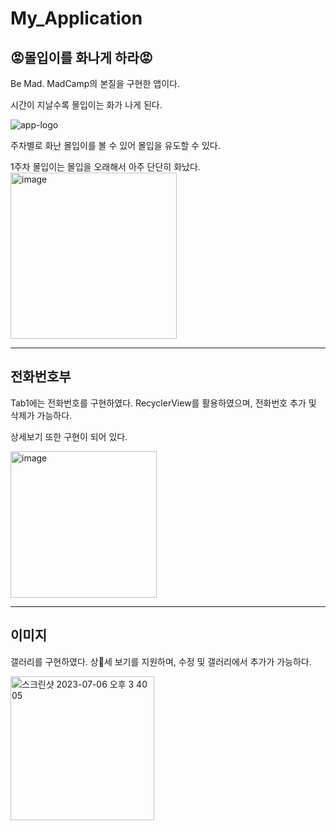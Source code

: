 # My_Application


## 😡몰입이를 화나게 하라😡

Be Mad. MadCamp의 본질을 구현한 앱이다.


시간이 지날수록 몰입이는 화가 나게 된다.

![app-logo](https://github.com/txxnrd/My_Application/assets/106647507/70132734-53ed-4d17-a45a-85dc4a12645e)


주차별로 화난 몰입이를 볼 수 있어 몰입을 유도할 수 있다.

1주차 몰입이는 몰입을 오래해서 아주 단단히 화났다.
<img width="266" alt="image" src="https://github.com/txxnrd/My_Application/assets/106647507/37a892d3-e1db-4e7a-94df-3214dd7920d0">



***
## 전화번호부
Tab1에는 전화번호를 구현하였다. RecyclerView를 활용하였으며, 전화번호 추가 및 삭제가 가능하다.


상세보기 또한 구현이 되어 있다.


<img width="234" alt="image" src="https://github.com/txxnrd/My_Application/assets/106647507/951385a5-fb9f-487f-a218-9eee36f81cfd">

***
## 이미지

갤러리를 구현하였다. 상세 보기를 지원하며, 수정 및 갤러리에서 추가가 가능하다.

<img width="230" alt="스크린샷 2023-07-06 오후 3 40 05" src="https://github.com/txxnrd/My_Application/assets/106647507/8f785710-39d5-4df2-817b-71ebc6f8e906">




